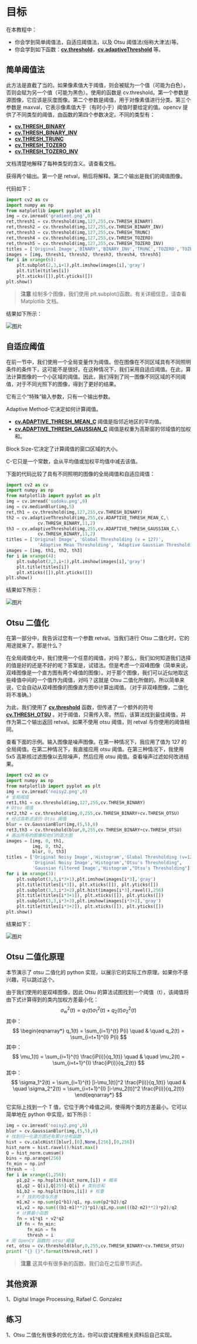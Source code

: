 # 目标

在本教程中：

* 你会学到简单阈值法，自适应阈值法，以及 Otsu 阈值法(俗称大津法)等。
* 你会学到如下函数：**[cv.threshold](https://docs.opencv.org/4.0.0/d7/d1b/group__imgproc__misc.html#gae8a4a146d1ca78c626a53577199e9c57 )**，**[cv.adaptiveThreshold](https://docs.opencv.org/4.0.0/d7/d1b/group__imgproc__misc.html#ga72b913f352e4a1b1b397736707afcde3)** 等。

## 简单阈值法

此方法是直截了当的。如果像素值大于阈值，则会被赋为一个值（可能为白色），否则会赋为另一个值（可能为黑色）。使用的函数是 cv.threshold。第一个参数是源图像，它应该是灰度图像。第二个参数是阈值，用于对像素值进行分类。第三个参数是 maxval，它表示像素值大于（有时小于）阈值时要给定的值。opencv 提供了不同类型的阈值，由函数的第四个参数决定。不同的类型有：

* **[cv.THRESH_BINARY](https://docs.opencv.org/4.0.0/d7/d1b/group__imgproc__misc.html#ggaa9e58d2860d4afa658ef70a9b1115576a147222a96556ebc1d948b372bcd7ac59)**
* **[cv.THRESH_BINARY_INV](https://docs.opencv.org/4.0.0/d7/d1b/group__imgproc__misc.html#ggaa9e58d2860d4afa658ef70a9b1115576a19120b1a11d8067576cc24f4d2f03754)**
* **[cv.THRESH_TRUNC](https://docs.opencv.org/4.0.0/d7/d1b/group__imgproc__misc.html#ggaa9e58d2860d4afa658ef70a9b1115576ac7e89a5e95490116e7d2082b3096b2b8 )**
* **[cv.THRESH_TOZERO](https://docs.opencv.org/4.0.0/d7/d1b/group__imgproc__misc.html#ggaa9e58d2860d4afa658ef70a9b1115576a0e50a338a4b711a8c48f06a6b105dd98)**
* **[cv.THRESH_TOZERO_INV](https://docs.opencv.org/4.0.0/d7/d1b/group__imgproc__misc.html#ggaa9e58d2860d4afa658ef70a9b1115576a47518a30aae90d799035bdcf0bb39a50)**

文档清楚地解释了每种类型的含义。请查看文档。

获得两个输出。第一个是 retval，稍后将解释。第二个输出是我们的阈值图像。

代码如下：

```python
import cv2 as cv
import numpy as np
from matplotlib import pyplot as plt
img = cv.imread('gradient.png',0)
ret,thresh1 = cv.threshold(img,127,255,cv.THRESH_BINARY)
ret,thresh2 = cv.threshold(img,127,255,cv.THRESH_BINARY_INV)
ret,thresh3 = cv.threshold(img,127,255,cv.THRESH_TRUNC)
ret,thresh4 = cv.threshold(img,127,255,cv.THRESH_TOZERO)
ret,thresh5 = cv.threshold(img,127,255,cv.THRESH_TOZERO_INV)
titles = ['Original Image','BINARY','BINARY_INV','TRUNC','TOZERO','TOZERO_INV']
images = [img, thresh1, thresh2, thresh3, thresh4, thresh5]
for i in xrange(6):
    plt.subplot(2,3,i+1),plt.imshow(images[i],'gray')
    plt.title(titles[i])
    plt.xticks([]),plt.yticks([])
plt.show()
```

>**注意**
>绘制多个图像，我们使用 plt.subplot()函数。有关详细信息，请查看 Matplotlib 文档。

结果如下所示：

![图片](./img/Image_Thresholding_1.png)

## 自适应阈值

在前一节中，我们使用一个全局变量作为阈值。但在图像在不同区域具有不同照明条件的条件下，这可能不是很好。在这种情况下，我们采用自适应阈值。在此，算法计算图像的一个小区域的阈值。因此，我们得到了同一图像不同区域的不同阈值，对于不同光照下的图像，得到了更好的结果。

它有三个“特殊”输入参数，只有一个输出参数。

Adaptive Method-它决定如何计算阈值。

* **[cv.ADAPTIVE_THRESH_MEAN_C](https://docs.opencv.org/4.0.0/d7/d1b/group__imgproc__misc.html#ggaa42a3e6ef26247da787bf34030ed772cad0c5199ae8637a6b195062fea4789fa9)** 阈值是指邻近地区的平均值。
* **[cv.ADAPTIVE_THRESH_GAUSSIAN_C](https://docs.opencv.org/4.0.0/d7/d1b/group__imgproc__misc.html#ggaa42a3e6ef26247da787bf34030ed772caf262a01e7a3f112bbab4e8d8e28182dd)** 阈值是权重为高斯窗的邻域值的加权和。

Block Size-它决定了计算阈值的窗口区域的大小。

C-它只是一个常数，会从平均值或加权平均值中减去该值。

下面的代码比较了具有不同照明的图像的全局阈值和自适应阈值：

```python
import cv2 as cv
import numpy as np
from matplotlib import pyplot as plt
img = cv.imread('sudoku.png',0)
img = cv.medianBlur(img,5)
ret,th1 = cv.threshold(img,127,255,cv.THRESH_BINARY)
th2 = cv.adaptiveThreshold(img,255,cv.ADAPTIVE_THRESH_MEAN_C,\
            cv.THRESH_BINARY,11,2)
th3 = cv.adaptiveThreshold(img,255,cv.ADAPTIVE_THRESH_GAUSSIAN_C,\
            cv.THRESH_BINARY,11,2)
titles = ['Original Image', 'Global Thresholding (v = 127)',
            'Adaptive Mean Thresholding', 'Adaptive Gaussian Thresholding']
images = [img, th1, th2, th3]
for i in xrange(4):
    plt.subplot(2,2,i+1),plt.imshow(images[i],'gray')
    plt.title(titles[i])
    plt.xticks([]),plt.yticks([])
plt.show()
```

结果如下所示：

![图片](./img/Image_Thresholding_2.png)

## Otsu 二值化

在第一部分中，我告诉过您有一个参数 retval。当我们进行 Otsu 二值化时，它的用途就来了。那是什么？

在全局阈值化中，我们使用一个任意的阈值，对吗？那么，我们如何知道我们选择的值是好的还是不好的呢？答案是，试错法。但是考虑一个双峰图像（简单来说，双峰图像是一个直方图有两个峰值的图像）。对于那个图像，我们可以近似地取这些峰值中间的一个值作为阈值，对吗？这就是 Otsu 二值化所做的。所以简单来说，它会自动从双峰图像的图像直方图中计算出阈值。（对于非双峰图像，二值化将不准确。）

为此，我们使用了 **[cv.threshold](https://docs.opencv.org/4.0.0/d7/d1b/group__imgproc__misc.html#gae8a4a146d1ca78c626a53577199e9c57 )** 函数，但传递了一个额外的符号 **[cv.THRESH_OTSU](https://docs.opencv.org/4.0.0/d7/d1b/group__imgproc__misc.html#ggaa9e58d2860d4afa658ef70a9b1115576a95251923e8e22f368ffa86ba8bce87ff)** 。对于阈值，只需传入零。然后，该算法找到最佳阈值，并作为第二个输出返回 retval。如果不使用 otsu 阈值，则 retval 与你使用的阈值相同。

查看下面的示例。输入图像是噪声图像。在第一种情况下，我应用了值为 127 的全局阈值。在第二种情况下，我直接应用 otsu 阈值。在第三种情况下，我使用 5x5 高斯核过滤图像以去除噪声，然后应用 otsu 阈值。查看噪声过滤如何改进结果。

```python
import cv2 as cv
import numpy as np
from matplotlib import pyplot as plt
img = cv.imread('noisy2.png',0)
# 全局阈值
ret1,th1 = cv.threshold(img,127,255,cv.THRESH_BINARY)
# Otsu 阈值
ret2,th2 = cv.threshold(img,0,255,cv.THRESH_BINARY+cv.THRESH_OTSU)
# 经过高斯滤波的 Otsu 阈值
blur = cv.GaussianBlur(img,(5,5),0)
ret3,th3 = cv.threshold(blur,0,255,cv.THRESH_BINARY+cv.THRESH_OTSU)
# 画出所有的图像和他们的直方图
images = [img, 0, th1,
          img, 0, th2,
          blur, 0, th3]
titles = ['Original Noisy Image','Histogram','Global Thresholding (v=127)',
          'Original Noisy Image','Histogram',"Otsu's Thresholding",
          'Gaussian filtered Image','Histogram',"Otsu's Thresholding"]
for i in xrange(3):
    plt.subplot(3,3,i*3+1),plt.imshow(images[i*3],'gray')
    plt.title(titles[i*3]), plt.xticks([]), plt.yticks([])
    plt.subplot(3,3,i*3+2),plt.hist(images[i*3].ravel(),256)
    plt.title(titles[i*3+1]), plt.xticks([]), plt.yticks([])
    plt.subplot(3,3,i*3+3),plt.imshow(images[i*3+2],'gray')
    plt.title(titles[i*3+2]), plt.xticks([]), plt.yticks([])
plt.show()
```

结果如下：

![图片](./img/Image_Thresholding_3.png)

## Otsu 二值化原理

本节演示了 otsu 二值化的 python 实现，以展示它的实际工作原理。如果你不感兴趣，可以跳过这个。

由于我们使用的是双峰图像，因此 Otsu 的算法试图找到一个阈值（t），该阈值将由下式计算得到的类内加权方差最小化：   
$$
\sigma_w^2(t) = q_1(t)\sigma_1^2(t)+q_2(t)\sigma_2^2(t)
$$
其中：
$$
\begin{eqnarray*}
q_1(t) = \sum_{i=1}^{t} P(i) \quad & \quad q_2(t) = \sum_{i=t+1}^{I} P(i)  
$$ 
其中：
$$  
\mu_1(t) = \sum_{i=1}^{t} \frac{iP(i)}{q_1(t)} \quad & \quad \mu_2(t) = \sum_{i=t+1}^{I} \frac{iP(i)}{q_2(t)}  
$$
其中：
$$
\sigma_1^2(t) = \sum_{i=1}^{t} [i-\mu_1(t)]^2 \frac{P(i)}{q_1(t)} \quad & \quad \sigma_2^2(t) = \sum_{i=t+1}^{I} [i-\mu_2(t)]^2 \frac{P(i)}{q_2(t)}
\end{eqnarray*}
$$


它实际上找到一个 T 值，它位于两个峰值之间，使得两个类的方差最小。它可以简单地在 python 中实现，如下所示：

```python
img = cv.imread('noisy2.png',0)
blur = cv.GaussianBlur(img,(5,5),0)
# 找到归一化直方图还有累计分布函数
hist = cv.calcHist([blur],[0],None,[256],[0,256])
hist_norm = hist.ravel()/hist.max()
Q = hist_norm.cumsum()
bins = np.arange(256)
fn_min = np.inf
thresh = -1
for i in xrange(1,256):
    p1,p2 = np.hsplit(hist_norm,[i]) # 概率
    q1,q2 = Q[i],Q[255]-Q[i] # 类别总和
    b1,b2 = np.hsplit(bins,[i]) # 权重
    # f 找到均值与方差
    m1,m2 = np.sum(p1*b1)/q1, np.sum(p2*b2)/q2
    v1,v2 = np.sum(((b1-m1)**2)*p1)/q1,np.sum(((b2-m2)**2)*p2)/q2
    # 计算最小函数
    fn = v1*q1 + v2*q2
    if fn < fn_min:
        fn_min = fn
        thresh = i
# 用 OpenCV 函数的 otsu'阈值
ret, otsu = cv.threshold(blur,0,255,cv.THRESH_BINARY+cv.THRESH_OTSU)
print( "{} {}".format(thresh,ret) )
```

>**注意**
>这其中有很多新的函数，我们会在之后章节讲述。

## 其他资源

1、Digital Image Processing, Rafael C. Gonzalez

## 练习

1、Otsu 二值化有很多的优化方法，你可以尝试搜索相关资料后自己实现。

